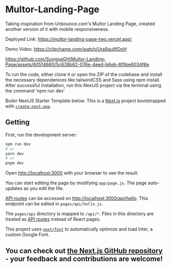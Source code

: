 # Multor-Landing-Page
Taking inspiration from Unbounce.com's Multor Landing Page, created another version of it with mobile responsiveness.

Deployed Link:
https://multor-landing-page-two.vercel.app/

Demo Video:
https://clipchamp.com/watch/Ura9au8fDoH

https://github.com/SuvigyaGH/Multor-Landing-Page/assets/60514660/5c638b62-076e-4eed-b6eb-6f5be6034f6e

To run the code, either clone it or open the ZIP of the codebase and install the necessary dependenices like tailwindCSS and Sass using npm install. 
After successful installation, run this NextJS project via the terminal using the command 'npm run dev'


Boiler NextJS Starter Templete below.
This is a [Next.js](https://nextjs.org/) project bootstrapped with [`create-next-app`](https://github.com/vercel/next.js/tree/canary/packages/create-next-app).

## Getting

First, run the development server:

```bash
npm run dev
# or
yarn dev
# or
pnpm dev
```

Open [http://localhost:3000](http://localhost:3000) with your browser to see the result.

You can start editing the page by modifying `app/page.js`. The page auto-updates as you edit the file.

[API routes](https://nextjs.org/docs/api-routes/introduction) can be accessed on [http://localhost:3000/api/hello](http://localhost:3000/api/hello). This endpoint can be edited in `pages/api/hello.js`.

The `pages/api` directory is mapped to `/api/*`. Files in this directory are treated as [API routes](https://nextjs.org/docs/api-routes/introduction) instead of React pages.

This project uses [`next/font`](https://nextjs.org/docs/basic-features/font-optimization) to automatically optimize and load Inter, a custom Google Font.

## You can check out [the Next.js GitHub repository](https://github.com/vercel/next.js/) - your feedback and contributions are welcome!

